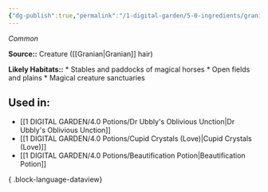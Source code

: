 ```yaml
---
{"dg-publish":true,"permalink":"/1-digital-garden/5-0-ingredients/granian-hair/","tags":["ingredient","common"]}
---
```


*Common*

**Source::** Creature ([[Granian\|Granian]] hair)

**Likely Habitats::** * Stables and paddocks of magical horses * Open fields and plains * Magical creature sanctuaries

## Used in:

- [[1 DIGITAL GARDEN/4.0 Potions/Dr Ubbly's Oblivious Unction\|Dr Ubbly's Oblivious Unction]]
- [[1 DIGITAL GARDEN/4.0 Potions/Cupid Crystals (Love)\|Cupid Crystals (Love)]]
- [[1 DIGITAL GARDEN/4.0 Potions/Beautification Potion\|Beautification Potion]]

{ .block-language-dataview}

